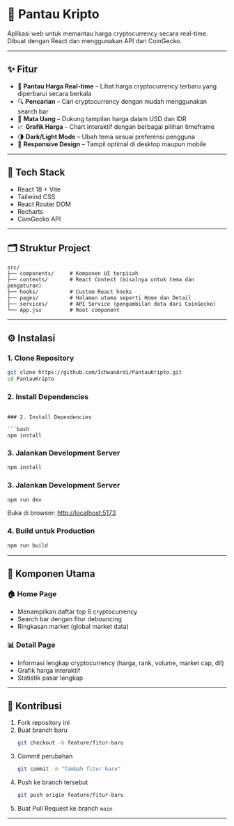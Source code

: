 # 🚀 Pantau Kripto

Aplikasi web untuk memantau harga cryptocurrency secara real-time. Dibuat dengan React dan menggunakan API dari CoinGecko.

---

## ✨ Fitur

- 🔄 **Pantau Harga Real-time** – Lihat harga cryptocurrency terbaru yang diperbarui secara berkala
- 🔍 **Pencarian** – Cari cryptocurrency dengan mudah menggunakan search bar
- 💱 **Mata Uang** – Dukung tampilan harga dalam USD dan IDR
- 📈 **Grafik Harga** – Chart interaktif dengan berbagai pilihan timeframe
- 🌗 **Dark/Light Mode** – Ubah tema sesuai preferensi pengguna
- 📱 **Responsive Design** – Tampil optimal di desktop maupun mobile

---

## 🧰 Tech Stack

- React 18 + Vite
- Tailwind CSS
- React Router DOM
- Recharts
- CoinGecko API

---

## 🗂️ Struktur Project

```
src/
├── components/     # Komponen UI terpisah
├── contexts/       # React Context (misalnya untuk tema dan pengaturan)
├── hooks/          # Custom React hooks
├── pages/          # Halaman utama seperti Home dan Detail
├── services/       # API Service (pengambilan data dari CoinGecko)
└── App.jsx         # Root component
```

---

## ⚙️ Instalasi

### 1. Clone Repository

```bash
git clone https://github.com/IchwanArdi/PantauKripto.git
cd PantauKripto
```

### 2. Install Dependencies

````

### 2. Install Dependencies

```bash
npm install
````

### 3. Jalankan Development Server

```bash
npm install
```

### 3. Jalankan Development Server

```bash
npm run dev
```

Buka di browser: [http://localhost:5173](http://localhost:5173)

### 4. Build untuk Production

```bash
npm run build
```

---

## 🧩 Komponen Utama

### 🏠 Home Page

- Menampilkan daftar top 6 cryptocurrency
- Search bar dengan fitur debouncing
- Ringkasan market (global market data)

### 📊 Detail Page

- Informasi lengkap cryptocurrency (harga, rank, volume, market cap, dll)
- Grafik harga interaktif
- Statistik pasar lengkap

---

## 🤝 Kontribusi

1. Fork repository ini
2. Buat branch baru
   ```bash
   git checkout -b feature/fitur-baru
   ```
3. Commit perubahan
   ```bash
   git commit -m "Tambah fitur baru"
   ```
4. Push ke branch tersebut
   ```bash
   git push origin feature/fitur-baru
   ```
5. Buat Pull Request ke branch `main`

---
